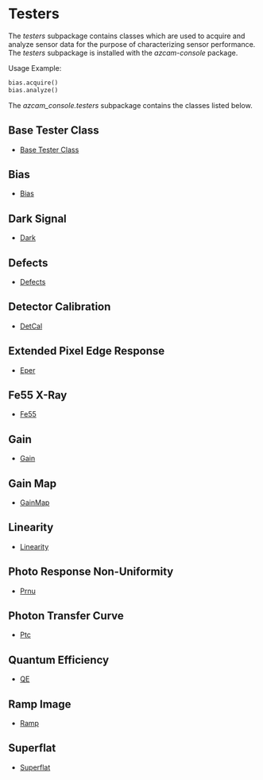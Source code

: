 # Testers

The *testers* subpackage contains classes which are used to acquire and analyze sensor data for the purpose
of characterizing sensor performance. The *testers* subpackage is installed with the *azcam-console* package.

Usage Example:

```python
bias.acquire()
bias.analyze()
```

The *azcam_console.testers* subpackage contains the classes listed below.

## Base Tester Class
- [Base Tester Class](autocode/testers/basetester.md)
## Bias
- [Bias](autocode/testers/bias.md)
## Dark Signal
- [Dark](autocode/testers/dark.md)
## Defects
- [Defects](autocode/testers/defects.md)
## Detector Calibration
- [DetCal](autocode/testers/detcal.md)
## Extended Pixel Edge Response
- [Eper](autocode/testers/eper.md)
## Fe55 X-Ray
- [Fe55](autocode/testers/fe55.md)
## Gain
- [Gain](autocode/testers/gain.md)
## Gain Map
- [GainMap](autocode/testers/gainmap.md)
## Linearity
- [Linearity](autocode/testers/linearity.md)
## Photo Response Non-Uniformity
- [Prnu](autocode/testers/prnu.md)
## Photon Transfer Curve
- [Ptc](autocode/testers/ptc.md)
## Quantum Efficiency
- [QE](autocode/testers/qe.md)
## Ramp Image
- [Ramp](autocode/testers/ramp.md)
## Superflat
- [Superflat](autocode/testers/superflat.md)
